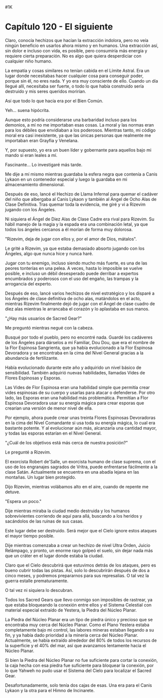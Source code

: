 
#1K 

# Capítulo 120 - El siguiente


Claro, conocía hechizos que hacían la extracción indolora, pero no veía ningún beneficio en usarlos ahora mismo y en humanos. Una extracción así, sin dolor e incluso con vida, es posible, pero consumiría más energía y requiere cierta preparación. No es algo que quiera desperdiciar con cualquier niño humano.

La empatía y cosas similares no tenían cabida en el Límite Astral. Era un lugar donde necesitabas hacer cualquier cosa para conseguir poder, porque sin él, no eres nada. Y yo era muy consciente de ello. Cuando un día llegué allí, necesitaba ser fuerte, o todo lo que había construido sería destruido y mis seres queridos morirían.

Así que todo lo que hacía era por el Bien Común.

Yeh... suena hipócrita.

Aunque esto podría considerarse una barbaridad incluso para los demonios, a mí no me importaban esas cosas. La moral y las normas eran para los débiles que envidiaban a los poderosos. Mientras tanto, mi código moral era casi inexistente, ya que las únicas personas que realmente me importaban eran Grayfia y Venelana.

Y, por supuesto, yo era un buen líder y gobernante para aquellos bajo mi mando si eran leales a mí.

Fascinante... Lo investigaré más tarde.

Me dije a mí mismo mientras guardaba la esfera negra que contenía a Canis Lykaon en un contenedor especial y luego la guardaba en mi almacenamiento dimensional.

Después de eso, lancé el Hechizo de Llama Infernal para quemar el cadáver del niño que albergaba al Canis Lykaon y también al Ángel de Ocho Alas de Clase Definitiva. Tras quemar toda la evidencia, me giré y vi a Rizevim jugando con los Ángeles.

Ni siquiera el Ángel de Diez Alas de Clase Cadre era rival para Rizevim. Su hábil manejo de la magia y la espada era una combinación letal, ya que todos los ángeles cercanos a él morían de forma muy dolorosa.

"Rizevim, deja de jugar con ellos y, por el amor de Dios, mátalos".

Le grité a Rizevim, ya que estaba demasiado absorto jugando con los Ángeles, algo que nunca hice y nunca haré.

Jugar con tu enemigo, incluso siendo mucho más fuerte, es una de las peores tonterías en una pelea. A veces, hasta lo imposible se vuelve posible, e incluso un débil desesperado puede derribar a expertos encumbrados y poderosos con el uso del engaño, las trampas y la arrogancia del experto.

Después de eso, lancé varios hechizos de nivel estratégico y los disparé a los Ángeles de clase definitiva de ocho alas, matándolos en el acto, mientras Rizevim finalmente dejó de jugar con el Ángel de clase cuadro de diez alas mientras le arrancaba el corazón y lo aplastaba en sus manos.

"¿Hay más usuarios de Sacred Gear?"

Me preguntó mientras negué con la cabeza.

Busqué por todo el pueblo, pero no encontré nada. Guardé los cadáveres de los Ángeles para dárselos a mi Familiar, Dou Dou, que era el nombre de la Flor Espinosa Sangrienta, que ya había evolucionado a la Flor Espinosa Devoradora y se encontraba en la cima del Nivel General gracias a la abundancia de fertilizante.

Había evolucionado durante este año y adquirido un nivel básico de sensibilidad. También adquirió nuevas habilidades, llamadas Vides de Flores Espinosas y Esporas.

Las Vides de Flor Espinosa eran una habilidad simple que permitía crear vides espinosas de su cuerpo y usarlas para atacar o defenderse. Por otro lado, las Esporas eran una habilidad más problemática. Permitían a Flor Espinosa Devoradora usar su energía mágica para crear esporas que crearían una versión de menor nivel de ella.

Por ejemplo, ahora puede crear unas treinta Flores Espinosas Devoradoras en la cima del Nivel Comandante si usa toda su energía mágica, lo cual era bastante potente. Y al evolucionar aún más, alcanzaría una cantidad mayor, y todas las esporas estarían en el Nivel General.

"¿Cuál de los objetivos está más cerca de nuestra posición?"

Le pregunté a Rizevim.

El exorcista Robert de'Salle, un exorcista humano de clase suprema, con el uso de los engranajes sagrados de Vritra, puede enfrentarse fácilmente a la clase Satán. Actualmente se encuentra en una abadía lejana en las montañas. Un lugar bien protegido.

Dijo Rizevim, mientras volábamos alto en el aire, cuando de repente me detuve.

"Espera un poco."

Dije mientras miraba la ciudad medio destruida y los humanos sobrevivientes corriendo de aquí para allá, buscando a los heridos y sacándolos de las ruinas de sus casas.

Este lugar debe ser destruido. Será mejor que el Cielo ignore estos ataques el mayor tiempo posible.

Dije mientras comenzaba a crear un hechizo de nivel Ultra Orden, Juicio Relámpago, y pronto, un enorme rayo golpeó el suelo, sin dejar nada más que un cráter en el lugar donde estaba la ciudad.

Claro que el Cielo descubrirá que estuvimos detrás de los ataques, pero es bueno cubrir todas las pistas. Así, solo lo descubrirán después de dos a cinco meses, y podremos prepararnos para sus represalias. O tal vez la guerra estalle prematuramente.

O tal vez ni siquiera lo descubran.

Todos los Sacred Gears que llevo conmigo son imposibles de rastrear, ya que estaba bloqueando la conexión entre ellos y el Sistema Celestial con material especial extraído de Yestera, la Piedra del Núcleo Planar.

La Piedra del Núcleo Planar era un tipo de piedra único y precioso que se encontraba muy cerca del Núcleo Planar. Como el Plano Yestera estaba completamente bajo mi control, las labores mineras estaban llegando a su fin, y ya había dado prioridad a la minería cerca del Núcleo Planar. Actualmente, se había extraído alrededor del 80% de todos los recursos de la superficie y el 40% del mar, así que avanzamos lentamente hacia el Núcleo Planar.

Si bien la Piedra del Núcleo Planar no fue suficiente para cortar la conexión, la caja hecha con esa piedra fue suficiente para bloquear la conexión, por lo que Yahweh no pudo usar el Sistema del Cielo para localizar el Sacred Gear.

Desafortunadamente, solo tenía dos cajas de esas. Una era para el Canis Lykaon y la otra para el Himno de Incinarete.